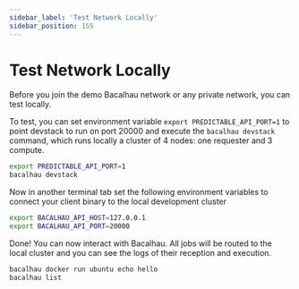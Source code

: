 ```yaml
---
sidebar_label: 'Test Network Locally'
sidebar_position: 155
---
```


# Test Network Locally

Before you join the demo Bacalhau network or any private network, you can test locally.

To test, you can set environment variable `export PREDICTABLE_API_PORT=1` to point devstack to run on port 20000 and execute the `bacalhau devstack` command, which runs locally a cluster of 4 nodes: one requester and 3 compute. 

```bash
export PREDICTABLE_API_PORT=1
bacalhau devstack
```

Now in another terminal tab set the following environment variables to connect your client binary to the local development cluster

```bash
export BACALHAU_API_HOST=127.0.0.1
export BACALHAU_API_PORT=20000
```

Done! You can now interact with Bacalhau. All jobs will be routed to the local cluster and you can see the logs of their reception and execution.

```bash
bacalhau docker run ubuntu echo hello
bacalhau list
```


